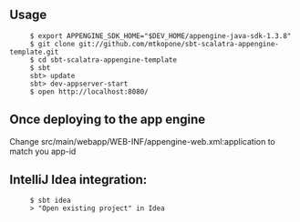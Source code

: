 ## Usage

         $ export APPENGINE_SDK_HOME="$DEV_HOME/appengine-java-sdk-1.3.8"
         $ git clone git://github.com/mtkopone/sbt-scalatra-appengine-template.git
         $ cd sbt-scalatra-appengine-template
         $ sbt
         sbt> update
         sbt> dev-appserver-start
         $ open http://localhost:8080/

## Once deploying to the app engine

Change src/main/webapp/WEB-INF/appengine-web.xml:application to match you app-id

         
## IntelliJ Idea integration:

         $ sbt idea
         > "Open existing project" in Idea